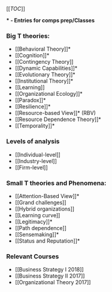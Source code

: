 [[_TOC_]]

**\* - Entries for comps prep/Classes**

### Big T theories:

* [[Behavioral Theory]]*
* [[Cognition]]*
* [[Contingency Theory]]
* [[Dynamic Capabilities]]*
* [[Evolutionary Theory]]*
* [[Institutional Theory]]*
* [[Learning]]
* [[Organizational Ecology]]*
* [[Paradox]]*
* [[Resilience]]*
* [[Resource-based View]]* (RBV)
* [[Resource Dependence Theory]]*
* [[Temporality]]*

### Levels of analysis
* [[Individual-level]]
* [[Industry-level]]
* [[Firm-level]]

### Small T theories and Phenomena:
* [[Attention-Based View]]*
* [[Grand challenges]]
* [[Hybrid organizations]]
* [[Learning curve]]
* [[Legitimacy]]*
* [[Path dependence]]
* [[Sensemaking]]*
* [[Status and Reputation]]*

### Relevant Courses
* [[Business Strategy I 2018]]
* [[Business Strategy II 2017]]
* [[Organizational Theory 2017]]